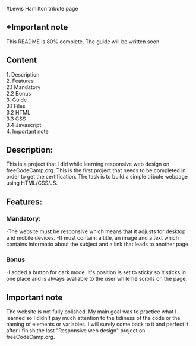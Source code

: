 #Lewis Hamilton tribute page

<h2>*Important note</h2>
This README is 80% complete. The guide will be written soon.

<h2>Content</h2>
1. Description</br>
2. Features</br>
 2.1 Mandatory</br>
 2.2 Bonus</br>
3. Guide</br>
 3.1 Files</br>
 3.2 HTML</br>
 3.3 CSS</br>
 3.4 Javascript</br>
4. Important note

<h2>Description: </h2>
This is a project that I did while learning responsive web design on freeCodeCamp.org. This is the first project that
needs to be completed in order to get the certification. The task is to build a simple tribute webpage using HTML/CSS/JS.

<h2>Features:</h2>

<h3>Mandatory:</h3>
-The website must be responsive which means that it adjusts for desktop and mobile devices.
-It must contain: a title, an image and a text which contains informatio about the subject and a link that leads to 
another page.

<h3>Bonus</h3>
-I added a button for dark mode. It's position is set to sticky so it sticks in one place and is always avaliable to
the user while he scrolls on the page.

<h2>Important note</h2>
 The website is not fully polished. My main goal was to practice what I learned so I didn't pay much attention to the
 tidiness of the code or the naming of elements or variables. I will surely come back to it and perfect it after I
 finish the last "Responsive web design" project on freeCodeCamp.org. 
